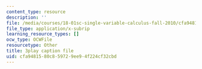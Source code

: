 ```yaml
---
content_type: resource
description: ''
file: /media/courses/18-01sc-single-variable-calculus-fall-2010/cfa9481580c859729ee94f224cf32cbd_aeXp1zC6Hls.vtt
file_type: application/x-subrip
learning_resource_types: []
ocw_type: OCWFile
resourcetype: Other
title: 3play caption file
uid: cfa94815-80c8-5972-9ee9-4f224cf32cbd
---
```

